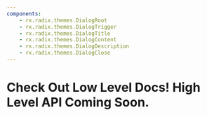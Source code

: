 ```yaml
---
components:
    - rx.radix.themes.DialogRoot
    - rx.radix.themes.DialogTrigger
    - rx.radix.themes.DialogTitle
    - rx.radix.themes.DialogContent
    - rx.radix.themes.DialogDescription
    - rx.radix.themes.DialogClose
---
```



# Check Out Low Level Docs! High Level API Coming Soon.

